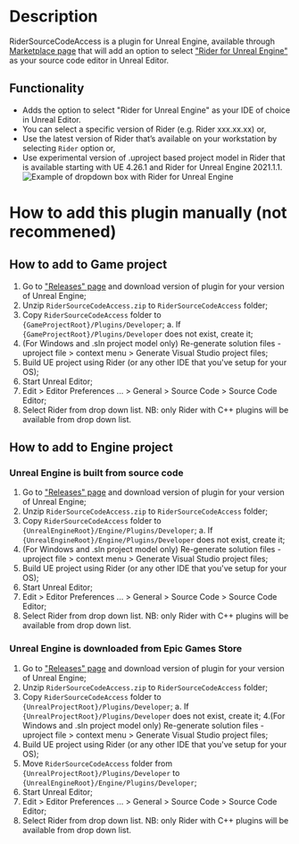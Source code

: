 # Description
RiderSourceCodeAccess is a plugin for Unreal Engine, available through [Marketplace page](https://www.unrealengine.com/marketplace/en-US/product/rider-source-code-access) that will add an option to select ["Rider for Unreal Engine"](https://www.jetbrains.com/rider/unreal/) as your source code editor in Unreal Editor.

## Functionality
* Adds the option to select "Rider for Unreal Engine" as your IDE of choice in Unreal Editor.
* You can select a specific version of Rider (e.g. Rider xxx.xx.xx) or,
* Use the latest version of Rider that’s available on your workstation by selecting `Rider` option or,
* Use experimental version of .uproject based project model in Rider that is available starting with UE 4.26.1 and Rider for Unreal Engine 2021.1.1.
![Example of dropdown box with Rider for Unreal Engine](https://user-images.githubusercontent.com/1694911/115036768-76e76c00-9ed6-11eb-8ca5-d457b6051945.png)

# How to add this plugin manually (not recommened)
## How to add to Game project
1. Go to ["Releases" page](https://github.com/JetBrains/RiderSourceCodeAccess/releases) and download version of plugin for your version of Unreal Engine; 
2. Unzip `RiderSourceCodeAccess.zip` to `RiderSourceCodeAccess` folder;
3. Copy `RiderSourceCodeAccess` folder to `{GameProjectRoot}/Plugins/Developer`;
  a. If `{GameProjectRoot}/Plugins/Developer` does not exist, create it;
4. (For Windows and .sln project model only) Re-generate solution files - uproject file > context menu > Generate Visual Studio project files;
5. Build UE project using Rider (or any other IDE that you've setup for your OS);
6. Start Unreal Editor;
7. Edit > Editor Preferences ... > General > Source Code > Source Code Editor;
8. Select Rider from drop down list. NB: only Rider with C++ plugins will be available from drop down list.

## How to add to Engine project
### Unreal Engine is built from source code   
1. Go to ["Releases" page](https://github.com/JetBrains/RiderSourceCodeAccess/releases) and download version of plugin for your version of Unreal Engine; 
2. Unzip `RiderSourceCodeAccess.zip` to `RiderSourceCodeAccess` folder;
3. Copy `RiderSourceCodeAccess` folder to `{UnrealEngineRoot}/Engine/Plugins/Developer`;
  a. If `{UnrealEngineRoot}/Engine/Plugins/Developer` does not exist, create it;
4. (For Windows and .sln project model only) Re-generate solution files - uproject file > context menu > Generate Visual Studio project files;
5. Build UE project using Rider (or any other IDE that you've setup for your OS);
6. Start Unreal Editor;
7. Edit > Editor Preferences ... > General > Source Code > Source Code Editor;
8. Select Rider from drop down list. NB: only Rider with C++ plugins will be available from drop down list.

### Unreal Engine is downloaded from Epic Games Store
1. Go to ["Releases" page](https://github.com/JetBrains/RiderSourceCodeAccess/releases) and download version of plugin for your version of Unreal Engine; 
2. Unzip `RiderSourceCodeAccess.zip` to `RiderSourceCodeAccess` folder;
3. Copy `RiderSourceCodeAccess` folder to `{UnrealProjectRoot}/Plugins/Developer`;
  a. If `{UnrealProjectRoot}/Plugins/Developer` does not exist, create it;
4.(For Windows and .sln project model only) Re-generate solution files - uproject file > context menu > Generate Visual Studio project files;
5. Build UE project using Rider (or any other IDE that you've setup for your OS);
6. Move `RiderSourceCodeAccess` folder from `{UnrealProjectRoot}/Plugins/Developer` to `{UnrealEngineRoot}/Engine/Plugins/Developer`;
7. Start Unreal Editor;
8. Edit > Editor Preferences ... > General > Source Code > Source Code Editor;
9. Select Rider from drop down list. NB: only Rider with C++ plugins will be available from drop down list.
